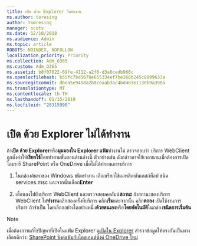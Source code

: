 ```yaml
---
title: เปิด ด้วย Explorer ไม่ทำงาน
ms.author: toresing
author: tomresing
manager: scotv
ms.date: 12/10/2018
ms.audience: Admin
ms.topic: article
ROBOTS: NOINDEX, NOFOLLOW
localization_priority: Priority
ms.collection: Adm_O365
ms.custom: Adm_O365
ms.assetid: b8f07022-69fe-4112-a2f6-d3a6cedb966c
ms.openlocfilehash: b55fc7bd5670e655334ef7be368b245c8899633a
ms.sourcegitcommit: d6ea5e9458a2b8ceaab3ac4bd483e1130b9a398a
ms.translationtype: MT
ms.contentlocale: th-TH
ms.lasthandoff: 01/15/2019
ms.locfileid: "28315998"
---
```

# <a name="open-with-explorer-isnt-working"></a>เปิด ด้วย Explorer ไม่ได้ทำงาน

ถ้า**เปิด ด้วย Explorer**หรือ**มุมมองใน Explorer แฟ้ม**ทำงานไม่ ตรวจสอบว่า บริการ WebClient ถูกตั้งค่าให้**เรียกใช้**โดยทำตามขั้นตอนด้านล่างนี้ ตัวอย่างเช่น ดังกล่าวอาจใช้เวลานานเมื่อต้องการเปิดไลบรารี SharePoint หรือ OneDrive เมื่อไม่ได้ทำงานการบริการ 
  
1. ในกล่องค้นหาของ Windows ชนิดทำงาน เลือกเรียกใช้แอพลิเคชันเดสก์ท็อป ชนิด services.msc และจากนั้นเลือก**Enter**
    
2. เลื่อนลงไปยังบริการ WebClient และตรวจสอบคอลัมน์**สถานะ** ถ้าสถานะของบริการ WebClient ไม่**ทำงาน**คลิกสองครั้งที่บริการ คลิก**เริ่ม**และจากนั้น คลิก**ตกลง** เปิดใช้งานการบริการ ถ้าจำเป็น โดยเลือกอย่างใดอย่างหนึ่ง**ด้วยตนเอง**หรือ**โดยอัตโนมัติ**ในกล่อง**ชนิดการเริ่มต้น** 
    
> [!NOTE]
> เมื่อต้องการแก้ไขปัญหาที่เปิดในแฟ้ม Explorer ดู[เปิดใน Explorer](https://go.microsoft.com/fwlink/?linkid=871665) สำรวจข้อมูลให้ตรงกันเป็นทางเลือกดีกว่า: [SharePoint ซิงค์แฟ้มกับไคลเอนต์ซิงค์ OneDrive ใหม่](https://go.microsoft.com/fwlink/?linkid=871666) 
  

